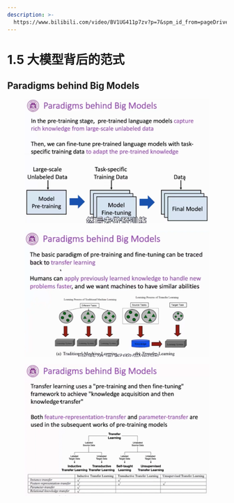 ```yaml
---
description: >-
  https://www.bilibili.com/video/BV1UG411p7zv?p=7&spm_id_from=pageDriver&vd_source=9772a60c44b4a881b99fd8ac9a574793
---
```


# 1.5 大模型背后的范式

## Paradigms behind Big Models

<figure><img src="../../.gitbook/assets/image (52).png" alt=""><figcaption></figcaption></figure>

<figure><img src="../../.gitbook/assets/image (53).png" alt=""><figcaption></figcaption></figure>

<figure><img src="../../.gitbook/assets/image (54).png" alt=""><figcaption></figcaption></figure>





